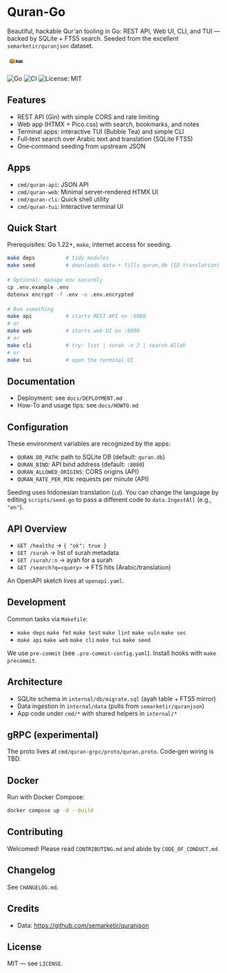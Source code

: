 # Quran-Go

Beautiful, hackable Qur'an tooling in Go: REST API, Web UI, CLI, and TUI — backed by SQLite + FTS5 search. Seeded from the excellent `semarketir/quranjson` dataset.

<img alt="Full Snack Developers" src="docs/assets/full-snack-developers.png" height="28" />

![Go](https://img.shields.io/badge/Go-1.22-blue)
![CI](https://github.com/foozio/quran-go/actions/workflows/ci.yml/badge.svg)
![License: MIT](https://img.shields.io/badge/License-MIT-green.svg)

## Features
- REST API (Gin) with simple CORS and rate limiting
- Web app (HTMX + Pico.css) with search, bookmarks, and notes
- Terminal apps: interactive TUI (Bubble Tea) and simple CLI
- Full‑text search over Arabic text and translation (SQLite FTS5)
- One‑command seeding from upstream JSON

## Apps
- `cmd/quran-api`: JSON API
- `cmd/quran-web`: Minimal server‑rendered HTMX UI
- `cmd/quran-cli`: Quick shell utility
- `cmd/quran-tui`: Interactive terminal UI

## Quick Start
Prerequisites: Go 1.22+, `make`, internet access for seeding.

```bash
make deps          # tidy modules
make seed          # downloads data + fills quran.db (ID translation)

# Optional: manage env securely
cp .env.example .env
dotenvx encrypt -f .env -o .env.encrypted

# Run something
make api           # starts REST API on :8080
# or
make web           # starts web UI on :8090
# or
make cli           # try: list | surah -n 2 | search Allah
# or
make tui           # open the terminal UI
```

## Documentation
- Deployment: see `docs/DEPLOYMENT.md`
- How-To and usage tips: see `docs/HOWTO.md`

## Configuration
These environment variables are recognized by the apps:
- `QURAN_DB_PATH`: path to SQLite DB (default: `quran.db`)
- `QURAN_BIND`: API bind address (default: `:8080`)
- `QURAN_ALLOWED_ORIGINS`: CORS origins (API)
- `QURAN_RATE_PER_MIN`: requests per minute (API)

Seeding uses Indonesian translation (`id`). You can change the language by editing `scripts/seed.go` to pass a different code to `data.IngestAll` (e.g., `"en"`).

## API Overview
- `GET /healthz` → `{ "ok": true }`
- `GET /surah` → list of surah metadata
- `GET /surah/:n` → ayah for a surah
- `GET /search?q=<query>` → FTS hits (Arabic/translation)

An OpenAPI sketch lives at `openapi.yaml`.

## Development
Common tasks via `Makefile`:
- `make deps` `make fmt` `make test` `make lint` `make vuln` `make sec`
- `make api` `make web` `make cli` `make tui` `make seed`

We use `pre-commit` (see `.pre-commit-config.yaml`). Install hooks with `make precommit`.

## Architecture
- SQLite schema in `internal/db/migrate.sql` (ayah table + FTS5 mirror)
- Data ingestion in `internal/data` (pulls from `semarketir/quranjson`)
- App code under `cmd/*` with shared helpers in `internal/*`

## gRPC (experimental)
The proto lives at `cmd/quran-grpc/proto/quran.proto`. Code‑gen wiring is TBD.

## Docker
Run with Docker Compose:
```bash
docker compose up -d --build
```

## Contributing
Welcomed! Please read `CONTRIBUTING.md` and abide by `CODE_OF_CONDUCT.md`.

## Changelog
See `CHANGELOG.md`.

## Credits
- Data: https://github.com/semarketir/quranjson

## License
MIT — see `LICENSE`.
